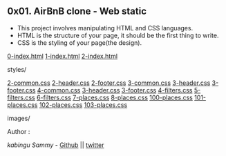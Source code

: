 ## 0x01. AirBnB clone - Web static

 - This project involves manipulating HTML and CSS languages.
 - HTML is the structure of your page, it should be the first thing to write.
 - CSS is the styling of your page(the design).

[0-index.html](./#)
[1-index.html](./#)
[2-index.html](./#)

styles/

[2-common.css](./#)
[2-header.css](./#)
[2-footer.css](./#)
[3-common.css](./#)
[3-header.css](./#)
[3-footer.css](./#)
[4-common.css](./#)
[3-header.css](./#)
[3-footer.css](./#)
[4-filters.css](./#)
[5-filters.css](./#)
[6-filters.css](./#)
[7-places.css](./#)
[8-places.css](./#)
[100-places.css](./#)
[101-places.css](./#)
[102-places.css](./#)
[103-places.css](./#)

images/

 Author :

*kabingu Sammy* - [Github](https://github.com/kabingusam) || [twitter](https://twitter.com/Kabingusammy)